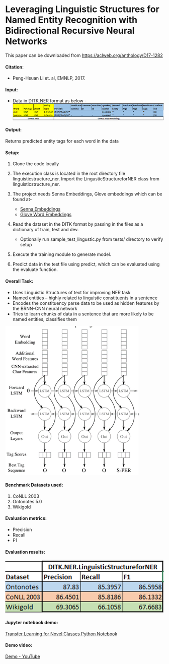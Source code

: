 Leveraging Linguistic Structures for Named Entity Recognition with Bidirectional Recursive Neural Networks
===========================================================================================================
This paper can be downloaded from https://aclweb.org/anthology/D17-1282

#### Citation: 
- Peng-Hsuan Li et. al, EMNLP, 2017.

#### Input:
 - Data in DITK.NER format as below - 
 ![DITK format](resources/ditk-format.png)
 
#### Output:
Returns predicted entity tags for each word in the data

#### Setup:
1. Clone the code locally
2. The execution class is located in the root directory file linguisticstructure_ner. 
    Import the LingusticStructureforNER class from linguisticstructure_ner.     
3. The project needs Senna Embeddings, Glove embeddings which can be found at- 
   
   - [Senna Embeddings](https://ronan.collobert.com/senna/)
   - [Glove Word Embeddings](http://nlp.stanford.edu/data/glove.42B.300d.zip)
   
4. Read the dataset in the DITK format by passing in the files as a dictionary of train, test and dev.
    - Optionally run sample_test_lingustic.py from tests/ directory to verify setup
5. Execute the training module to generate model. 
6. Predict data in the test file using predict, which can be evaluated using the evaluate function.

#### Overall Task:
- Uses Linguistic Structures of text for improving NER task
- Named entities – highly related to linguistic constituents in a sentence
- Encodes the constituency parse data to be used as hidden features by the BRNN-CNN neural network
- Tries to learn chunks of data in a sentence that are more likely to be named entities, classifies them 

![BiLSTM-CNN](resources/tf-arch.png)
 
#### Benchmark Datasets used:
 1. CoNLL 2003 
 2. Ontonotes 5.0 
 3. Wikigold
 
 #### Evaluation metrics:
 - Precision
 - Recall
 - F1

 #### Evaluation results: 
 ![Author results](resources/tf-own.png)
 
 #### Jupyter notebook demo:
 [Transfer Learning for Novel Classes Python Notebook](LinguisticStructureNER_demo.ipynb)
 
 #### Demo video:
 [Demo - YouTube](https://youtu.be/hrRiVkBPbQo)
 